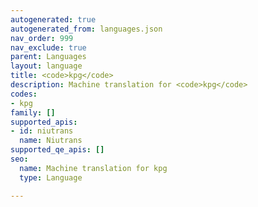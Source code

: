 ```yaml
---
autogenerated: true
autogenerated_from: languages.json
nav_order: 999
nav_exclude: true
parent: Languages
layout: language
title: <code>kpg</code>
description: Machine translation for <code>kpg</code>
codes:
- kpg
family: []
supported_apis:
- id: niutrans
  name: Niutrans
supported_qe_apis: []
seo:
  name: Machine translation for kpg
  type: Language

---
```


